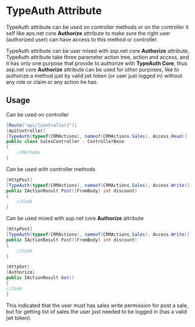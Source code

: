 # TypeAuth Attribute

TypeAuth attribute can be used on controller methods or on the controller it self like aps.net core **Authorize** attribute to make sure the right user (authorized user) can have access to this method or controller.

TypeAuth attribute can be user mixed with asp.net core **Authorize** attribute, TypeAuth attribute take three parameter action tree, action and access, and it has only one purpose that provide to authorize with **TypeAuth Core**, thus asp.net core **Authorize** attribute can be used for other purposes, like to authorize a method just by valid jwt token (or user just logged in) without any role or claim or any action he has.

## Usage

Can be used on controller

```C#
[Route("api/[controller]")]
[ApiController]
[TypeAuth(typeof(CRMActions), nameof(CRMActions.Sales), Access.Read)]
public class SalesController : ControllerBase
{
    //Methods
}
```

Can be used with controller methods

```C#
[HttpPost]
[TypeAuth(typeof(CRMActions), nameof(CRMActions.Sales), Access.Write)]
public IActionResult Post([FromBody] int discount)
{
    //Code
}
```

Can be used mixed with asp.net core **Authorize** attribute

```C#
[HttpPost]
[TypeAuth(typeof(CRMActions), nameof(CRMActions.Sales), Access.Write)]
public IActionResult Post([FromBody] int discount)
{
    //Code
}

[HttpGet]
[Authorize]
public IActionResult Get()
{
//Code
}
```

This indicated that the user must has sales write permission for post a sale, but for getting list of sales the user just needed to be logged in (has a valid jwt token).
